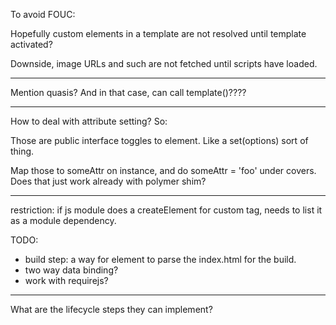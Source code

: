 
To avoid FOUC:

<body><template id="body">
    regular body content here in waiting until registration starts
</template></body>

Hopefully custom elements in a template are not resolved until template activated?

Downside, image URLs and such are not fetched until scripts have loaded.

---

Mention quasis? And in that case, can call template()????

----



How to deal with attribute setting? So:

<custom-tag some-attr="foo">

Those are public interface toggles to element. Like a set(options) sort of thing.

Map those to someAttr on instance, and do someAttr = 'foo' under covers.
Does that just work already with polymer shim?

---

restriction: if js module does a createElement for custom tag, needs to list it as a module dependency.

TODO:

* build step: a way for element to parse the index.html for the build.
* two way data binding?
* work with requirejs?

---

What are the lifecycle steps they can implement?

